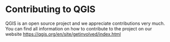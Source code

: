 # Contributing to QGIS
QGIS is an open source project and we appreciate contributions very much. You can find all information on how to contribute to the project on our website https://qgis.org/en/site/getinvolved/index.html

